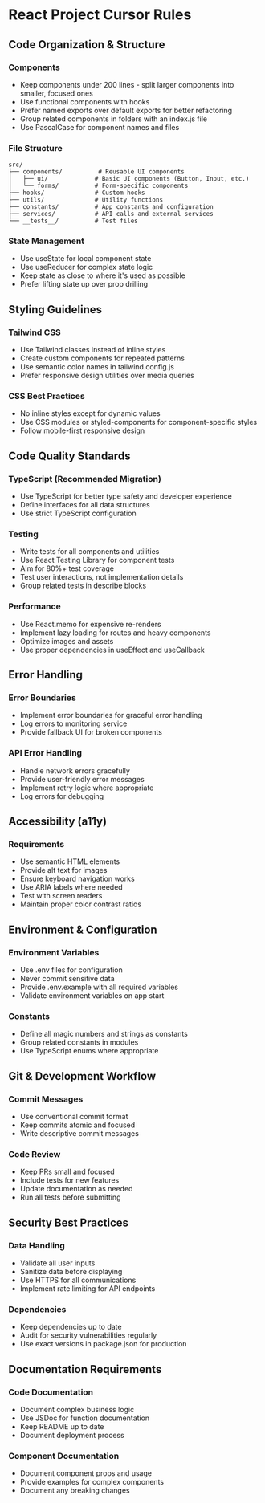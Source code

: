 # React Project Cursor Rules

## Code Organization & Structure

### Components
- Keep components under 200 lines - split larger components into smaller, focused ones
- Use functional components with hooks
- Prefer named exports over default exports for better refactoring
- Group related components in folders with an index.js file
- Use PascalCase for component names and files

### File Structure
```
src/
├── components/          # Reusable UI components
│   ├── ui/             # Basic UI components (Button, Input, etc.)
│   └── forms/          # Form-specific components
├── hooks/              # Custom hooks
├── utils/              # Utility functions
├── constants/          # App constants and configuration
├── services/           # API calls and external services
└── __tests__/          # Test files
```

### State Management
- Use useState for local component state
- Use useReducer for complex state logic
- Keep state as close to where it's used as possible
- Prefer lifting state up over prop drilling

## Styling Guidelines

### Tailwind CSS
- Use Tailwind classes instead of inline styles
- Create custom components for repeated patterns
- Use semantic color names in tailwind.config.js
- Prefer responsive design utilities over media queries

### CSS Best Practices
- No inline styles except for dynamic values
- Use CSS modules or styled-components for component-specific styles
- Follow mobile-first responsive design

## Code Quality Standards

### TypeScript (Recommended Migration)
- Use TypeScript for better type safety and developer experience
- Define interfaces for all data structures
- Use strict TypeScript configuration

### Testing
- Write tests for all components and utilities
- Use React Testing Library for component tests
- Aim for 80%+ test coverage
- Test user interactions, not implementation details
- Group related tests in describe blocks

### Performance
- Use React.memo for expensive re-renders
- Implement lazy loading for routes and heavy components
- Optimize images and assets
- Use proper dependencies in useEffect and useCallback

## Error Handling

### Error Boundaries
- Implement error boundaries for graceful error handling
- Log errors to monitoring service
- Provide fallback UI for broken components

### API Error Handling
- Handle network errors gracefully
- Provide user-friendly error messages
- Implement retry logic where appropriate
- Log errors for debugging

## Accessibility (a11y)

### Requirements
- Use semantic HTML elements
- Provide alt text for images
- Ensure keyboard navigation works
- Use ARIA labels where needed
- Test with screen readers
- Maintain proper color contrast ratios

## Environment & Configuration

### Environment Variables
- Use .env files for configuration
- Never commit sensitive data
- Provide .env.example with all required variables
- Validate environment variables on app start

### Constants
- Define all magic numbers and strings as constants
- Group related constants in modules
- Use TypeScript enums where appropriate

## Git & Development Workflow

### Commit Messages
- Use conventional commit format
- Keep commits atomic and focused
- Write descriptive commit messages

### Code Review
- Keep PRs small and focused
- Include tests for new features
- Update documentation as needed
- Run all tests before submitting

## Security Best Practices

### Data Handling
- Validate all user inputs
- Sanitize data before displaying
- Use HTTPS for all communications
- Implement rate limiting for API endpoints

### Dependencies
- Keep dependencies up to date
- Audit for security vulnerabilities regularly
- Use exact versions in package.json for production

## Documentation Requirements

### Code Documentation
- Document complex business logic
- Use JSDoc for function documentation
- Keep README up to date
- Document deployment process

### Component Documentation
- Document component props and usage
- Provide examples for complex components
- Document any breaking changes 